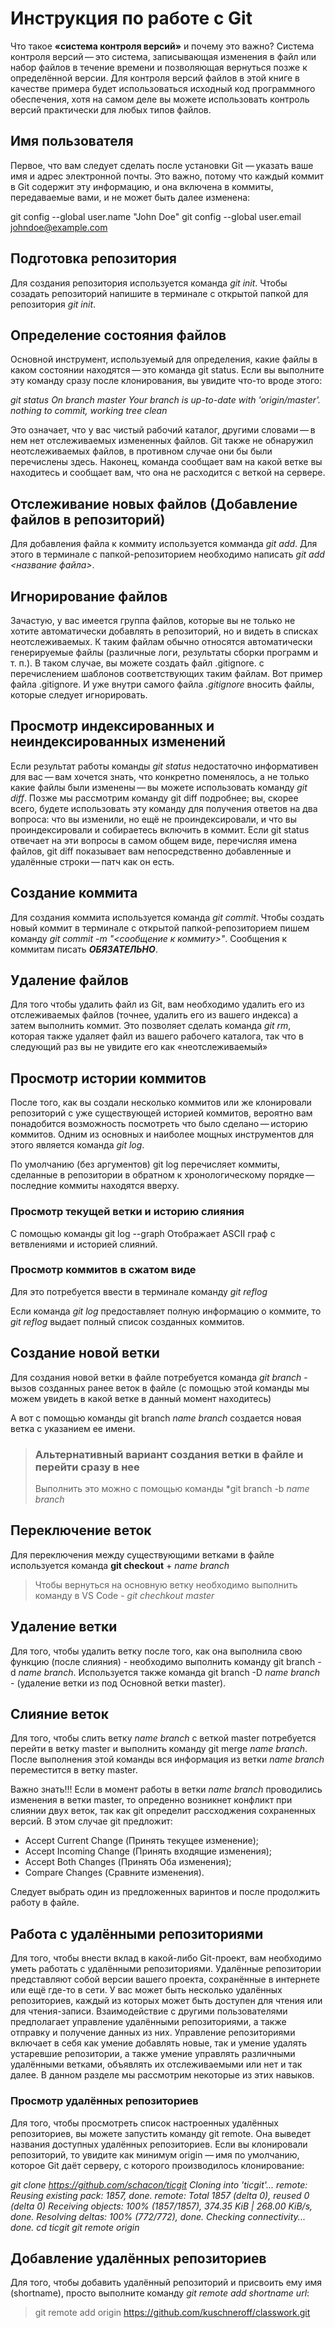 # Инструкция по работе с Git

Что такое **«система контроля версий»** и почему это важно? Система контроля версий — это
система, записывающая изменения в файл или набор файлов в течение времени и
позволяющая вернуться позже к определённой версии. Для контроля версий файлов в этой
книге в качестве примера будет использоваться исходный код программного обеспечения,
хотя на самом деле вы можете использовать контроль версий практически для любых
типов файлов.

## Имя пользователя

Первое, что вам следует сделать после установки Git — указать ваше имя и адрес
электронной почты. Это важно, потому что каждый коммит в Git содержит эту
информацию, и она включена в коммиты, передаваемые вами, и не может быть далее
изменена: 

git config --global user.name "John Doe"
git config --global user.email johndoe@example.com

## Подготовка репозитория
Для создания репозитория используется команда *git init*. Чтобы созадать репозиторий напишите в терминале с открытой папкой для репозитория *git init*.

## Определение состояния файлов

Основной инструмент, используемый для определения, какие файлы в каком состоянии
находятся — это команда git status. Если вы выполните эту команду сразу после
клонирования, вы увидите что-то вроде этого:

*git status
On branch master
Your branch is up-to-date with 'origin/master'.
nothing to commit, working tree clean*

Это означает, что у вас чистый рабочий каталог, другими словами — в нем нет
отслеживаемых измененных файлов. Git также не обнаружил неотслеживаемых файлов, в
противном случае они бы были перечислены здесь. Наконец, команда сообщает вам на
какой ветке вы находитесь и сообщает вам, что она не расходится с веткой на сервере.

## Отслеживание новых файлов (Добавление файлов в репозиторий)

Для добавления файла к коммиту используется комманда *git add*. Для этого в терминале с папкой-репозиторием необходимо написать *git add <название файла>*.

## Игнорирование файлов

Зачастую, у вас имеется группа файлов, которые вы не только не хотите автоматически
добавлять в репозиторий, но и видеть в списках неотслеживаемых. К таким файлам обычно
относятся автоматически генерируемые файлы (различные логи, результаты сборки
программ и т. п.). В таком случае, вы можете создать файл .gitignore. с перечислением
шаблонов соответствующих таким файлам. Вот пример файла .gitignore. И уже внутри самого файла *.gitignore* вносить файлы, которые следует игнорировать.

## Просмотр индексированных и неиндексированных изменений

Если результат работы команды *git status* недостаточно информативен для вас — вам
хочется знать, что конкретно поменялось, а не только какие файлы были изменены — вы
можете использовать команду *git diff*. Позже мы рассмотрим команду git diff подробнее;
вы, скорее всего, будете использовать эту команду для получения ответов на два вопроса:
что вы изменили, но ещё не проиндексировали, и что вы проиндексировали и собираетесь
включить в коммит. Если git status отвечает на эти вопросы в самом общем виде,
перечисляя имена файлов, git diff показывает вам непосредственно добавленные и
удалённые строки — патч как он есть.

## Создание коммита
Для создания коммита используется команда *git commit*. Чтобы создать новый коммит в терминале с открытой папкой-репозиторием пишем команду *git commit -m "<сообщение к коммиту>"*. Сообщения к коммитам писать ***ОБЯЗАТЕЛЬНО***.

## Удаление файлов

Для того чтобы удалить файл из Git, вам необходимо удалить его из отслеживаемых файлов
(точнее, удалить его из вашего индекса) а затем выполнить коммит. Это позволяет сделать
команда *git rm*, которая также удаляет файл из вашего рабочего каталога, так что в
следующий раз вы не увидите его как «неотслеживаемый»

## Просмотр истории коммитов

После того, как вы создали несколько коммитов или же клонировали репозиторий с уже
существующей историей коммитов, вероятно вам понадобится возможность посмотреть
что было сделано — историю коммитов. Одним из основных и наиболее мощных
инструментов для этого является команда *git log*.

По умолчанию (без аргументов) git log перечисляет коммиты, сделанные в репозитории в
обратном к хронологическому порядке — последние коммиты находятся вверху. 

### Просмотр текущей ветки и историю слияния

С помощью команды git log --graph Отображает ASCII граф с ветвлениями и историей слияний.

### Просмотр коммитов в сжатом виде

Для это потребуется ввести в терминале команду *git reflog*

Если команда *git log* предоставляет полную информацию о коммите, то *git reflog* выдает полный список созданных коммитов.

## Создание новой ветки

Для создания новой ветки в файле потребуется команда *git branch* - вызов созданных ранее веток в файле (с помощью этой команды мы можем увидеть в какой ветке в данный момент находитесь)

А вот с помощью команды git branch _name branch_ создается новая ветка с указанием ее имени.

>### Альтернативный вариант создания ветки в файле и перейти сразу в нее
>Выполнить это можно с помощью команды *git branch -b *name branch*

## Переключение веток

Для переключения между существующими ветками в файле используется команда **git checkout** + *name branch*

>Чтобы  вернуться на основную ветку необходимо выполнить команду в VS Code - *git chechkout master*

## Удаление ветки
Для того, чтобы удалить ветку после того, как она выполнила свою функцию (после слияния) - необходимо выполнить команду git branch -d *name branch*. Используется также команда git branch -D *name branch* - (удаление ветки из под Основной ветки master).

## Слияние веток

Для того, чтобы слить ветку *name branch* с веткой master потребуется перейти в ветку master и выполнить команду git merge *name branch*. После выполнения этой команды вся информация из ветки *name branch* переместится в ветку master. 

Важно знать!!! Если в момент работы в ветки *name branch* проводились изменения в ветки master, то опреденно возникнет конфликт при слиянии двух веток, так как git определит рассходжения сохраненных версий. В этом случае git предложит:
* Accept Current Change (Принять текущее изменение);
* Accept Incoming Change (Принять входящие изменения);
* Accept Both Changes (Принять Оба изменения);
* Compare Changes (Сравните изменения).

Следует выбрать один из предложенных варинтов и после продолжить работу в файле.

## Работа с удалёнными репозиториями

Для того, чтобы внести вклад в какой-либо Git-проект, вам необходимо уметь работать с
удалёнными репозиториями. Удалённые репозитории представляют собой версии вашего
проекта, сохранённые в интернете или ещё где-то в сети. У вас может быть несколько
удалённых репозиториев, каждый из которых может быть доступен для чтения или для
чтения-записи. Взаимодействие с другими пользователями предполагает управление
удалёнными репозиториями, а также отправку и получение данных из них. Управление
репозиториями включает в себя как умение добавлять новые, так и умение удалять
устаревшие репозитории, а также умение управлять различными удалёнными ветками,
объявлять их отслеживаемыми или нет и так далее. В данном разделе мы рассмотрим
некоторые из этих навыков.

### Просмотр удалённых репозиториев

Для того, чтобы просмотреть список настроенных удалённых репозиториев, вы можете
запустить команду git remote. Она выведет названия доступных удалённых репозиториев.
Если вы клонировали репозиторий, то увидите как минимум origin — имя по умолчанию,
которое Git даёт серверу, с которого производилось клонирование:

*git clone https://github.com/schacon/ticgit
Cloning into 'ticgit'...
remote: Reusing existing pack: 1857, done.
remote: Total 1857 (delta 0), reused 0 (delta 0)
Receiving objects: 100% (1857/1857), 374.35 KiB | 268.00 KiB/s, done.
Resolving deltas: 100% (772/772), done.
Checking connectivity... done.
cd ticgit
git remote
origin*

## Добавление удалённых репозиториев

Для того, чтобы добавить
удалённый репозиторий и присвоить ему имя (shortname), просто выполните команду *git
remote add shortname url*:

>git remote add origin https://github.com/kuschneroff/classwork.git 


